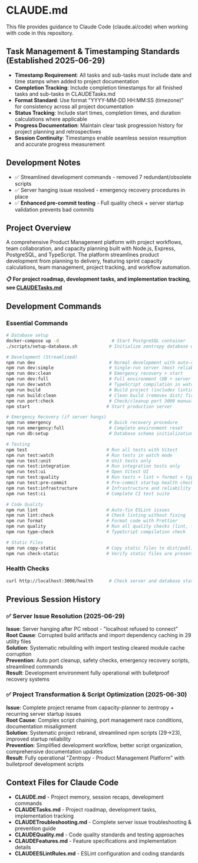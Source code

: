 # CLAUDE.md

This file provides guidance to Claude Code (claude.ai/code) when working with code in this repository.

## Task Management & Timestamping Standards (Established 2025-06-29)
- **Timestamp Requirement**: All tasks and sub-tasks must include date and time stamps when added to project documentation
- **Completion Tracking**: Include completion timestamps for all finished tasks and sub-tasks in CLAUDETasks.md
- **Format Standard**: Use format "YYYY-MM-DD HH:MM:SS (timezone)" for consistency across all project documentation
- **Status Tracking**: Include start times, completion times, and duration calculations where applicable
- **Progress Documentation**: Maintain clear task progression history for project planning and retrospectives
- **Session Continuity**: Timestamps enable seamless session resumption and accurate progress measurement

## Development Notes
- ✅ Streamlined development commands - removed 7 redundant/obsolete scripts
- ✅ Server hanging issue resolved - emergency recovery procedures in place
- ✅ **Enhanced pre-commit testing** - Full quality check + server startup validation prevents bad commits

## Project Overview

A comprehensive Product Management platform with project workflows, team collaboration, and capacity planning built with Node.js, Express, PostgreSQL, and TypeScript. The platform streamlines product development from planning to delivery, featuring sprint capacity calculations, team management, project tracking, and workflow automation.

**📋 For project roadmap, development tasks, and implementation tracking, see [CLAUDETasks.md](./CLAUDETasks.md)**

## Development Commands

### Essential Commands
```bash
# Database setup
docker-compose up -d                    # Start PostgreSQL container
./scripts/setup-database.sh            # Initialize zentropy database with full schema (run once)

# Development (Streamlined)
npm run dev                            # Normal development with auto-restart (RECOMMENDED)
npm run dev:simple                     # Single-run server (most reliable)
npm run dev:clean                      # Emergency recovery + start
npm run dev:full                       # Full environment (DB + server + auto-restart)
npm run dev:watch                      # TypeScript compilation in watch mode
npm run build                          # Build project (includes linting and static file copy)
npm run build:clean                    # Clean build (removes dist/ first)
npm run port:check                     # Check/cleanup port 3000 manually
npm start                             # Start production server

# Emergency Recovery (if server hangs)
npm run emergency                      # Quick recovery procedure  
npm run emergency:full                 # Complete environment reset
npm run db:setup                       # Database schema initialization

# Testing
npm test                              # Run all tests with Vitest
npm run test:watch                    # Run tests in watch mode
npm run test:unit                     # Unit tests only
npm run test:integration              # Run integration tests only
npm run test:ui                       # Open Vitest UI
npm run test:quality                  # Run tests + lint + format + type-check (RECOMMENDED)
npm run test:pre-commit               # Pre-commit startup health check (15s) - PREVENTS SERVER HANGING
npm run test:infrastructure           # Infrastructure and reliability tests
npm run test:ci                       # Complete CI test suite

# Code Quality
npm run lint                          # Auto-fix ESLint issues
npm run lint:check                    # Check linting without fixing
npm run format                        # Format code with Prettier
npm run quality                       # Run all quality checks (lint, format, type-check)
npm run type-check                    # TypeScript compilation check

# Static Files
npm run copy-static                   # Copy static files to dist/public
npm run check-static                  # Verify static files are present
```

### Health Checks
```bash
curl http://localhost:3000/health      # Check server and database status
```

## Previous Session History

### ✅ Server Issue Resolution (2025-06-29)
**Issue**: Server hanging after PC reboot - "localhost refused to connect"  
**Root Cause**: Corrupted build artifacts and import dependency caching in 29 utility files  
**Solution**: Systematic rebuilding with import testing cleared module cache corruption  
**Prevention**: Auto port cleanup, safety checks, emergency recovery scripts, streamlined commands  
**Result**: Development environment fully operational with bulletproof recovery systems

### ✅ Project Transformation & Script Optimization (2025-06-30)
**Issue**: Complete project rename from capacity-planner to zentropy + recurring server startup issues  
**Root Cause**: Complex script chaining, port management race conditions, documentation misalignment  
**Solution**: Systematic project rebrand, streamlined npm scripts (29→23), improved startup reliability  
**Prevention**: Simplified development workflow, better script organization, comprehensive documentation updates  
**Result**: Fully operational "Zentropy - Product Management Platform" with bulletproof development scripts

## Context Files for Claude Code

- **CLAUDE.md** - Project memory, session recaps, development commands
- **CLAUDETasks.md** - Project roadmap, development tasks, implementation tracking  
- **CLAUDETroubleshooting.md** - Complete server issue troubleshooting & prevention guide
- **CLAUDEQuality.md** - Code quality standards and testing approaches
- **CLAUDEFeatures.md** - Feature specifications and implementation details
- **CLAUDEESLintRules.md** - ESLint configuration and coding standards